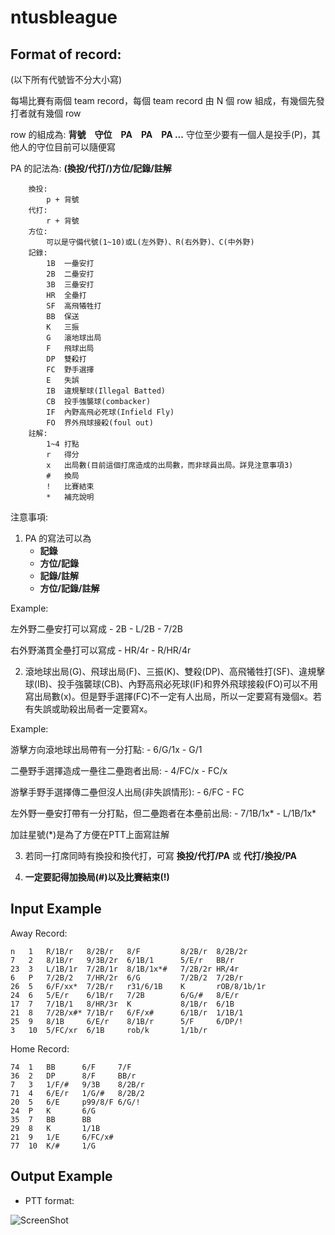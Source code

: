 ntusbleague
===========

 
Format of record:
-----------
(以下所有代號皆不分大小寫)

每場比賽有兩個 team record，每個 team record 由 N 個 row 組成，有幾個先發打者就有幾個 row

row 的組成為: **背號　守位　PA　PA　PA ...**
守位至少要有一個人是投手(P)，其他人的守位目前可以隨便寫


PA 的記法為: **(換投/代打/)方位/記錄/註解**
  
```
    換投:
        p + 背號
    代打: 
        r + 背號
    方位: 
        可以是守備代號(1~10)或L(左外野)、R(右外野)、C(中外野)
    記錄: 
        1B  一壘安打
        2B  二壘安打
        3B  三壘安打
        HR  全壘打
        SF  高飛犧牲打
        BB  保送
        K   三振
        G   滾地球出局
        F   飛球出局
        DP  雙殺打
        FC  野手選擇
        E   失誤
        IB  違規擊球(Illegal Batted)
        CB  投手強襲球(combacker)
        IF  內野高飛必死球(Infield Fly)
        FO  界外飛球接殺(foul out)
    註解: 
        1~4 打點
        r   得分
        x   出局數(目前這個打席造成的出局數，而非球員出局。詳見注意事項3)
        #   換局
        !   比賽結束
        *   補充說明
```        

注意事項:

1. PA 的寫法可以為 
    - **記錄**
    - **方位/記錄**
    - **記錄/註解**
    - **方位/記錄/註解**
  
  Example: 

  左外野二壘安打可以寫成
    - 2B
    - L/2B
    - 7/2B
  
  右外野滿貫全壘打可以寫成
    - HR/4r
    - R/HR/4r
  
2. 滾地球出局(G)、飛球出局(F)、三振(K)、雙殺(DP)、高飛犧牲打(SF)、違規擊球(IB)、投手強襲球(CB)、內野高飛必死球(IF)和界外飛球接殺(FO)可以不用寫出局數(x)。但是野手選擇(FC)不一定有人出局，所以一定要寫有幾個x。若有失誤或助殺出局者一定要寫x。

  Example:
  
  游擊方向滾地球出局帶有一分打點:
    - 6/G/1x
    - G/1
    
  二壘野手選擇造成一壘往二壘跑者出局:
    - 4/FC/x
    - FC/x
    
  游擊手野手選擇傳二壘但沒人出局(非失誤情形):
    - 6/FC
    - FC

  左外野一壘安打帶有一分打點，但二壘跑者在本壘前出局:
    - 7/1B/1x*
    - L/1B/1x*
  
  加註星號(*)是為了方便在PTT上面寫註解
  
3. 若同一打席同時有換投和換代打，可寫 **換投/代打/PA** 或 **代打/換投/PA**

4. **一定要記得加換局(#)以及比賽結束(!)**

Input Example
----------
Away Record:
```
n   1   R/1B/r   8/2B/r   8/F         8/2B/r  8/2B/2r
7   2   8/1B/r   9/3B/2r  6/1B/1      5/E/r   BB/r
23  3   L/1B/1r  7/2B/1r  8/1B/1x*#   7/2B/2r HR/4r
6   P   7/2B/2   7/HR/2r  6/G         7/2B/2  7/2B/r
26  5   6/F/xx*  7/2B/r   r31/6/1B    K       rOB/8/1b/1r
24  6   5/E/r    6/1B/r   7/2B        6/G/#   8/E/r
17  7   7/1B/1   8/HR/3r  K           8/1B/r  6/1B
21  8   7/2B/x#* 7/1B/r   6/F/x#      6/1B/r  1/1B/1
25  9   8/1B     6/E/r    8/1B/r      5/F     6/DP/!
3   10  5/FC/xr  6/1B     rob/k       1/1b/r
```

Home Record:
```
74  1   BB      6/F     7/F
36  2   DP      8/F     BB/r
7   3   1/F/#   9/3B    8/2B/r
71  4   6/E/r   1/G/#   8/2B/2
20  5   6/E     p99/8/F 6/G/!
24  P   K       6/G
35  7   BB      BB
29  8   K       1/1B
21  9   1/E     6/FC/x#
77  10  K/#     1/G
```

Output Example
-------------
* PTT format:

![ScreenShot](https://raw.github.com/phoenix104104/Baseball_Record_Parser/ver2.0/image/ptt_example.jpg)
